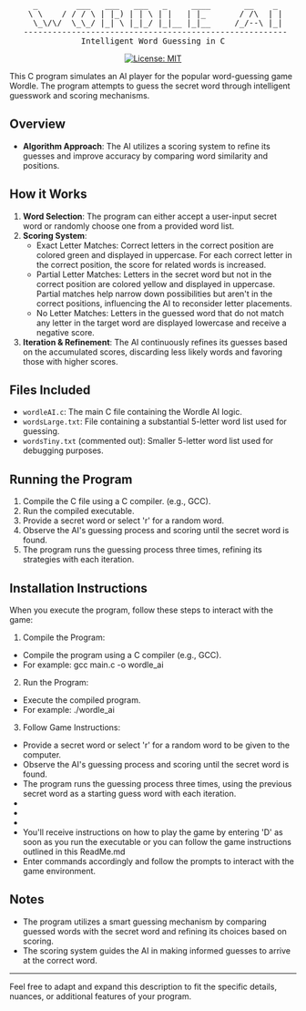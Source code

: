 <div align="center">
<pre>
  _        ___   ___   ___   _     ____       __    _ 
 \ \    / / / \ | |_) | | \ | |   | |_       / /\  | |
  \_\/\/  \_\_/ |_| \ |_|_/ |_|__ |_|__     /_/--\ |_|
 -------------------------------------------------------
Intelligent Word Guessing in C
</pre>

[![License: MIT](https://img.shields.io/badge/License-MIT-yellow.svg)](https://opensource.org/licenses/MIT)

</div>

This C program simulates an AI player for the popular word-guessing game Wordle. The program attempts to guess the secret word through intelligent guesswork and scoring mechanisms.

## Overview
- **Algorithm Approach**: The AI utilizes a scoring system to refine its guesses and improve accuracy by comparing word similarity and positions.

## How it Works

1. **Word Selection**: The program can either accept a user-input secret word or randomly choose one from a provided word list.
2. **Scoring System**:
   - Exact Letter Matches: Correct letters in the correct position are colored green and displayed in uppercase. For each correct letter in the correct position, the score for related words is increased.
   - Partial Letter Matches: Letters in the secret word but not in the correct position are colored yellow and displayed in uppercase. Partial matches help narrow down possibilities but aren't in the correct positions, influencing the AI to reconsider letter placements.
   - No Letter Matches: Letters in the guessed word that do not match any letter in the target word are displayed lowercase and receive a negative score.
3. **Iteration & Refinement**: The AI continuously refines its guesses based on the accumulated scores, discarding less likely words and favoring those with higher scores.


## Files Included

- `wordleAI.c`: The main C file containing the Wordle AI logic.
- `wordsLarge.txt`: File containing a substantial 5-letter word list used for guessing.
- `wordsTiny.txt` (commented out): Smaller 5-letter word list used for debugging purposes.

## Running the Program

1. Compile the C file using a C compiler. (e.g., GCC).
2. Run the compiled executable.
3. Provide a secret word or select 'r' for a random word.
4. Observe the AI's guessing process and scoring until the secret word is found.
5. The program runs the guessing process three times, refining its strategies with each iteration.


## Installation Instructions
When you execute the program, follow these steps to interact with the game:

1. Compile the Program:
- Compile the program using a C compiler (e.g., GCC).
- For example: gcc main.c -o wordle_ai

2. Run the Program:
- Execute the compiled program.
- For example: ./wordle_ai

3. Follow Game Instructions:
- Provide a secret word or select 'r' for a random word to be given to the computer.
- Observe the AI's guessing process and scoring until the secret word is found.
- The program runs the guessing process three times, using the previous secret word as a starting guess word with each iteration.
-
-
-
- You'll receive instructions on how to play the game by entering 'D' as soon as you run the executable or you can follow the game instructions outlined in this ReadMe.md
- Enter commands accordingly and follow the prompts to interact with the game environment.

## Notes

- The program utilizes a smart guessing mechanism by comparing guessed words with the secret word and refining its choices based on scoring.
- The scoring system guides the AI in making informed guesses to arrive at the correct word.

---

Feel free to adapt and expand this description to fit the specific details, nuances, or additional features of your program.

